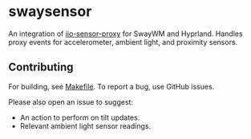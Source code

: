 # swaysensor

An integration of [iio-sensor-proxy](https://gitlab.freedesktop.org/hadess/iio-sensor-proxy/) for SwayWM and Hyprland. Handles proxy events for accelerometer, ambient light, and proximity sensors.

## Contributing

For building, see [Makefile](./Makefile). To report a bug, use GitHub issues.

Please also open an issue to suggest:

- An action to perform on tilt updates.
- Relevant ambient light sensor readings.
